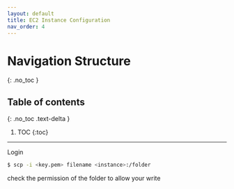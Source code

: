 ```yaml
---
layout: default
title: EC2 Instance Configuration
nav_order: 4
---
```


# Navigation Structure
{: .no_toc }

## Table of contents
{: .no_toc .text-delta }

1. TOC
{:toc}

---
Login
```bash
$ scp -i <key.pem> filename <instance>:/folder
```
check the permission of the folder to allow your write